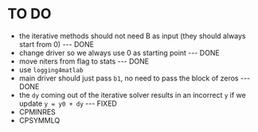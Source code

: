 # TO DO

- the iterative methods should not need B as input (they should always start from 0) --- DONE
- change driver so we always use 0 as starting point --- DONE
- move niters from flag to stats --- DONE
- use `logging4matlab`
- main driver should just pass `b1`, no need to pass the block of zeros --- DONE
- the `dy` coming out of the iterative solver results in an incorrect `y` if we update `y = y0 + dy` --- FIXED
- CPMINRES
- CPSYMMLQ
